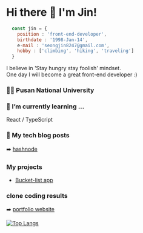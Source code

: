# Hi there 👋 I'm Jin! 

``` javascript
  const jin = {
    position : 'front-end-developer',
    birthdate : '1998-Jan-14',
    e-mail : 'seongjin8247@gmail.com',
    hobby : ['climbing', 'hiking', 'traveling']
  }
```
I believe in 'Stay hungry stay foolish' mindset. <br/>
One day I will become a great front-end developer :)

### 🧑‍🎓 Pusan National University 


### 🌱 I’m currently learning ... 
React / TypeScript 


### 🍎 My tech blog posts
➡️ [hashnode](https://seongjin.hashnode.dev/) <br/>

### My projects
- [Bucket-list app](https://bucket-lists.netlify.app/)

### clone coding results
➡️ [portfolio website](https://jin1401.github.io/portfolio/)


[![Top Langs](https://github-readme-stats.vercel.app/api/top-langs/?username=jin1401)](https://github.com/anuraghazra/github-readme-stats)

